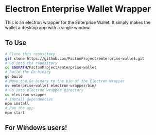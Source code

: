# Electron Enterprise Wallet Wrapper
This is an electron wrapper for the Enterprise Wallet. It simply makes the wallet a desktop app with a single window.

## To Use

```bash
# Clone this repository
git clone https://github.com/FactomProject/enterprise-wallet.git
# Go into the repository
cd $GOPATH/FactomProject/enterprise-wallet
# Build the Go binary
go build
# Move the Go binary to the bin of the Electron Wrapper
mv enterprise-wallet electron-wrapper/bin/
# Go into electron wrapper directory
cd electron-wrapper
# Install dependencies
npm install
# Run the app
npm start
```
## For Windows users!
